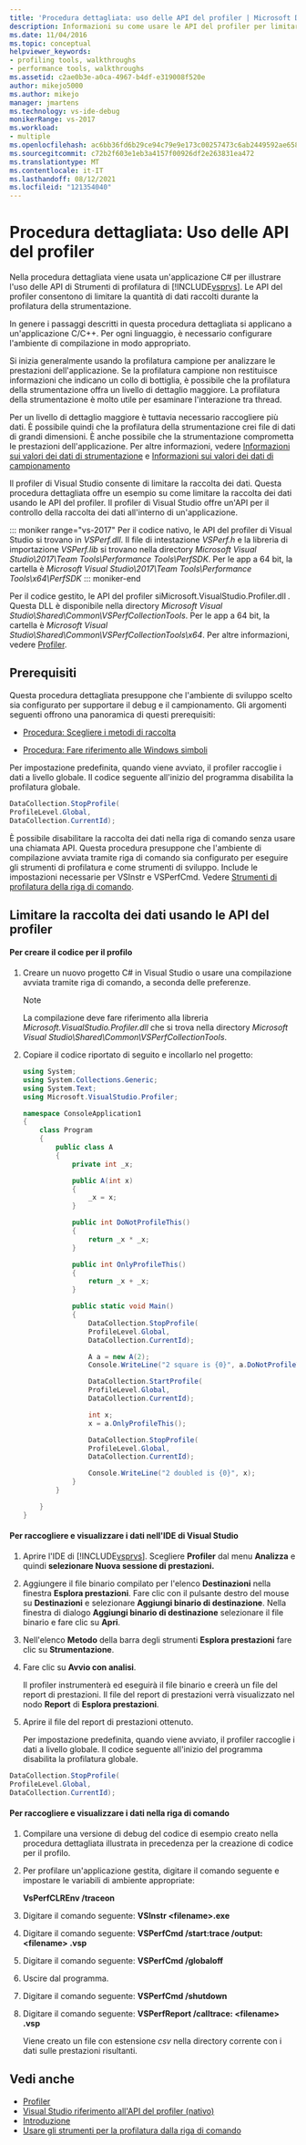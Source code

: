 ```yaml
---
title: 'Procedura dettagliata: uso delle API del profiler | Microsoft Docs'
description: Informazioni su come usare le API del profiler per limitare la quantità di dati raccolti durante la profilatura della strumentazione.
ms.date: 11/04/2016
ms.topic: conceptual
helpviewer_keywords:
- profiling tools, walkthroughs
- performance tools, walkthroughs
ms.assetid: c2ae0b3e-a0ca-4967-b4df-e319008f520e
author: mikejo5000
ms.author: mikejo
manager: jmartens
ms.technology: vs-ide-debug
monikerRange: vs-2017
ms.workload:
- multiple
ms.openlocfilehash: ac6bb36fd6b29ce94c79e9e173c00257473c6ab2449592ae658eda47153d256c
ms.sourcegitcommit: c72b2f603e1eb3a4157f00926df2e263831ea472
ms.translationtype: MT
ms.contentlocale: it-IT
ms.lasthandoff: 08/12/2021
ms.locfileid: "121354040"
---
```

# <a name="walkthrough-using-profiler-apis"></a>Procedura dettagliata: Uso delle API del profiler

Nella procedura dettagliata viene usata un'applicazione C# per illustrare l'uso delle API di Strumenti di profilatura di [!INCLUDE[vsprvs](../code-quality/includes/vsprvs_md.md)]. Le API del profiler consentono di limitare la quantità di dati raccolti durante la profilatura della strumentazione.

 In genere i passaggi descritti in questa procedura dettagliata si applicano a un'applicazione C/C++. Per ogni linguaggio, è necessario configurare l'ambiente di compilazione in modo appropriato.

 Si inizia generalmente usando la profilatura campione per analizzare le prestazioni dell'applicazione. Se la profilatura campione non restituisce informazioni che indicano un collo di bottiglia, è possibile che la profilatura della strumentazione offra un livello di dettaglio maggiore. La profilatura della strumentazione è molto utile per esaminare l'interazione tra thread.

 Per un livello di dettaglio maggiore è tuttavia necessario raccogliere più dati. È possibile quindi che la profilatura della strumentazione crei file di dati di grandi dimensioni. È anche possibile che la strumentazione comprometta le prestazioni dell'applicazione. Per altre informazioni, vedere [Informazioni sui valori dei dati di strumentazione](../profiling/understanding-instrumentation-data-values.md) e [Informazioni sui valori dei dati di campionamento](../profiling/understanding-sampling-data-values.md)

 Il profiler di Visual Studio consente di limitare la raccolta dei dati. Questa procedura dettagliata offre un esempio su come limitare la raccolta dei dati usando le API del profiler. Il profiler di Visual Studio offre un'API per il controllo della raccolta dei dati all'interno di un'applicazione.

 ::: moniker range="vs-2017"
 Per il codice nativo, le API del profiler di Visual Studio si trovano in *VSPerf.dll*. Il file di intestazione *VSPerf.h* e la libreria di importazione *VSPerf.lib* si trovano nella directory *Microsoft Visual Studio\2017\Team Tools\Performance Tools\PerfSDK*.  Per le app a 64 bit, la cartella è *Microsoft Visual Studio\2017\Team Tools\Performance Tools\x64\PerfSDK*
 ::: moniker-end

 Per il codice gestito, le API del profiler siMicrosoft.VisualStudio.Profiler.dll *.* Questa DLL è disponibile nella directory *Microsoft Visual Studio\Shared\Common\VSPerfCollectionTools*. Per le app a 64 bit, la cartella è *Microsoft Visual Studio\Shared\Common\VSPerfCollectionTools\x64*. Per altre informazioni, vedere [Profiler](/previous-versions/ms242704(v=vs.140)).

## <a name="prerequisites"></a>Prerequisiti
 Questa procedura dettagliata presuppone che l'ambiente di sviluppo scelto sia configurato per supportare il debug e il campionamento. Gli argomenti seguenti offrono una panoramica di questi prerequisiti:

- [Procedura: Scegliere i metodi di raccolta](../profiling/how-to-choose-collection-methods.md)

- [Procedura: Fare riferimento alle Windows simboli](../profiling/how-to-reference-windows-symbol-information.md)

 Per impostazione predefinita, quando viene avviato, il profiler raccoglie i dati a livello globale. Il codice seguente all'inizio del programma disabilita la profilatura globale.

```csharp
DataCollection.StopProfile(
ProfileLevel.Global,
DataCollection.CurrentId);
```

 È possibile disabilitare la raccolta dei dati nella riga di comando senza usare una chiamata API. Questa procedura presuppone che l'ambiente di compilazione avviata tramite riga di comando sia configurato per eseguire gli strumenti di profilatura e come strumenti di sviluppo. Include le impostazioni necessarie per VSInstr e VSPerfCmd. Vedere [Strumenti di profilatura della riga di comando](../profiling/using-the-profiling-tools-from-the-command-line.md).

## <a name="limit-data-collection-using-profiler-apis"></a>Limitare la raccolta dei dati usando le API del profiler

#### <a name="to-create-the-code-to-profile"></a>Per creare il codice per il profilo

1. Creare un nuovo progetto C# in Visual Studio o usare una compilazione avviata tramite riga di comando, a seconda delle preferenze.

    > [!NOTE]
    > La compilazione deve fare riferimento alla libreria *Microsoft.VisualStudio.Profiler.dll* che si trova nella directory *Microsoft Visual Studio\Shared\Common\VSPerfCollectionTools*.

2. Copiare il codice riportato di seguito e incollarlo nel progetto:

    ```csharp
    using System;
    using System.Collections.Generic;
    using System.Text;
    using Microsoft.VisualStudio.Profiler;

    namespace ConsoleApplication1
    {
        class Program
        {
            public class A
            {
                private int _x;

                public A(int x)
                {
                    _x = x;
                }

                public int DoNotProfileThis()
                {
                    return _x * _x;
                }

                public int OnlyProfileThis()
                {
                    return _x + _x;
                }

                public static void Main()
                {
                    DataCollection.StopProfile(
                    ProfileLevel.Global,
                    DataCollection.CurrentId);

                    A a = new A(2);
                    Console.WriteLine("2 square is {0}", a.DoNotProfileThis());

                    DataCollection.StartProfile(
                    ProfileLevel.Global,
                    DataCollection.CurrentId);

                    int x;
                    x = a.OnlyProfileThis();

                    DataCollection.StopProfile(
                    ProfileLevel.Global,
                    DataCollection.CurrentId);

                    Console.WriteLine("2 doubled is {0}", x);
                }
            }

        }
    }
    ```

#### <a name="to-collect-and-view-data-in-the-visual-studio-ide"></a>Per raccogliere e visualizzare i dati nell'IDE di Visual Studio

1. Aprire l'IDE di [!INCLUDE[vsprvs](../code-quality/includes/vsprvs_md.md)]. Scegliere **Profiler** dal menu **Analizza** e quindi **selezionare Nuova sessione di prestazioni.**

2. Aggiungere il file binario compilato per l'elenco **Destinazioni** nella finestra **Esplora prestazioni**. Fare clic con il pulsante destro del mouse su **Destinazioni** e selezionare **Aggiungi binario di destinazione**. Nella finestra di dialogo **Aggiungi binario di destinazione** selezionare il file binario e fare clic su **Apri**.

3. Nell'elenco **Metodo** della barra degli strumenti **Esplora prestazioni** fare clic su **Strumentazione**.

4. Fare clic su **Avvio con analisi**.

    Il profiler instrumenterà ed eseguirà il file binario e creerà un file del report di prestazioni. Il file del report di prestazioni verrà visualizzato nel nodo **Report** di **Esplora prestazioni**.

5. Aprire il file del report di prestazioni ottenuto.

   Per impostazione predefinita, quando viene avviato, il profiler raccoglie i dati a livello globale. Il codice seguente all'inizio del programma disabilita la profilatura globale.

```csharp
DataCollection.StopProfile(
ProfileLevel.Global,
DataCollection.CurrentId);
```

#### <a name="to-collect-and-view-data-at-the-command-line"></a>Per raccogliere e visualizzare i dati nella riga di comando

1. Compilare una versione di debug del codice di esempio creato nella procedura dettagliata illustrata in precedenza per la creazione di codice per il profilo.

2. Per profilare un'applicazione gestita, digitare il comando seguente e impostare le variabili di ambiente appropriate:

     **VsPerfCLREnv /traceon**

3. Digitare il comando seguente: **VSInstr \<filename>.exe**

4. Digitare il comando seguente: **VSPerfCmd /start:trace /output: \<filename> .vsp**

5. Digitare il comando seguente: **VSPerfCmd /globaloff**

6. Uscire dal programma.

7. Digitare il comando seguente: **VSPerfCmd /shutdown**

8. Digitare il comando seguente: **VSPerfReport /calltrace: \<filename> .vsp**

     Viene creato un file con estensione *csv* nella directory corrente con i dati sulle prestazioni risultanti.

## <a name="see-also"></a>Vedi anche

- [Profiler](/previous-versions/ms242704(v=vs.140))
- [Visual Studio riferimento all'API del profiler (nativo)](../profiling/visual-studio-profiler-api-reference-native.md)
- [Introduzione](../profiling/getting-started-with-performance-tools.md)
- [Usare gli strumenti per la profilatura dalla riga di comando](../profiling/using-the-profiling-tools-from-the-command-line.md)
